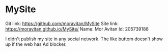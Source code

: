# MySite
Git link: https://github.com/moravitan/MySite
Site link: https://moravitan.github.io/MySite/
Name: Mor Avitan
Id: 205739188

I didn't publish my site in any social network.
The like buttom doesn't show up if the web has Ad blocker.
